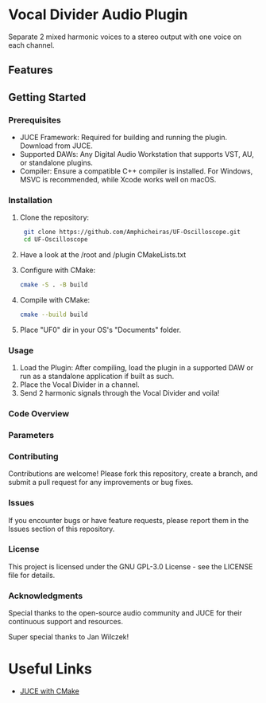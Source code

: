 # Vocal Divider Audio Plugin

Separate 2 mixed harmonic voices to a stereo output with one voice on each channel.

## Features


## Getting Started
### Prerequisites

- JUCE Framework: Required for building and running the plugin. Download from JUCE.
- Supported DAWs: Any Digital Audio Workstation that supports VST, AU, or standalone plugins.
- Compiler: Ensure a compatible C++ compiler is installed. For Windows, MSVC is recommended, while Xcode works well on macOS.

### Installation

1. Clone the repository:
    ```sh
     git clone https://github.com/Amphicheiras/UF-Oscilloscope.git
     cd UF-Oscilloscope
    ```

2. Have a look at the /root and /plugin CMakeLists.txt

2. Configure with CMake:
   ```sh
   cmake -S . -B build
   ```

3. Compile with CMake:
   ```sh
   cmake --build build
   ```

4. Place "UF0" dir in your OS's "Documents" folder.

### Usage

1. Load the Plugin:
   After compiling, load the plugin in a supported DAW or run as a standalone application if built as such.
2. Place the Vocal Divider in a channel.
3. Send 2 harmonic signals through the Vocal Divider and voila!

### Code Overview


### Parameters


### Contributing

Contributions are welcome! Please fork this repository, create a branch, and submit a pull request for any improvements or bug fixes.

### Issues

If you encounter bugs or have feature requests, please report them in the Issues section of this repository.

### License

This project is licensed under the GNU GPL-3.0 License - see the LICENSE file for details.

### Acknowledgments

Special thanks to the open-source audio community and JUCE for their continuous support and resources.

Super special thanks to Jan Wilczek!

# Useful Links

- [JUCE with CMake](https://www.youtube.com/watch?v=Uq7Hwt18s3s)
